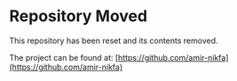 # Repository Moved

This repository has been reset and its contents removed.

The project can be found at: [https://github.com/amir-nikfa](https://github.com/amir-nikfa)